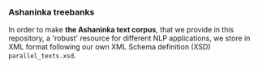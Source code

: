 ### Ashaninka treebanks

In order to make **the Ashaninka text corpus**, that we provide in this repository, a 'robust' resource for different NLP applications, we store in XML format following our own XML Schema definition (XSD) `parallel_texts.xsd`. 
